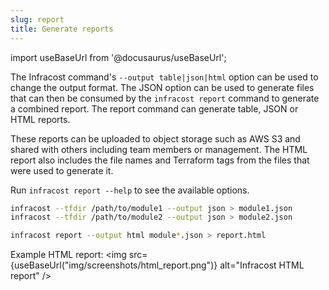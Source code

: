 ```yaml
---
slug: report
title: Generate reports
---
```


import useBaseUrl from '@docusaurus/useBaseUrl';

The Infracost command's `--output table|json|html` option can be used to change the output format. The JSON option can be used to generate files that can then be consumed by the `infracost report` command to generate a combined report. The report command can generate table, JSON or HTML reports.

These reports can be uploaded to object storage such as AWS S3 and shared with others including team members or management. The HTML report also includes the file names and Terraform tags from the files that were used to generate it.

Run `infracost report --help` to see the available options.

```sh
infracost --tfdir /path/to/module1 --output json > module1.json
infracost --tfdir /path/to/module2 --output json > module2.json

infracost report --output html module*.json > report.html
```

Example HTML report:
<img src={useBaseUrl("img/screenshots/html_report.png")} alt="Infracost HTML report" />
